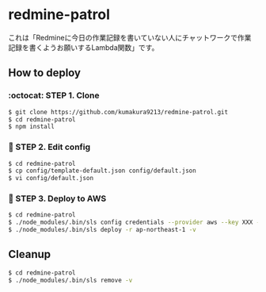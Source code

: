# redmine-patrol

これは「Redmineに今日の作業記録を書いていない人にチャットワークで作業記録を書くようお願いするLambda関数」です。

## How to deploy

### :octocat: STEP 1. Clone

```sh
$ git clone https://github.com/kumakura9213/redmine-patrol.git
$ cd redmine-patrol
$ npm install
```

### :pencil: STEP 2. Edit config

```sh
$ cd redmine-patrol
$ cp config/template-default.json config/default.json
$ vi config/default.json
```

### :rocket: STEP 3. Deploy to AWS

```sh
$ cd redmine-patrol
$ ./node_modules/.bin/sls config credentials --provider aws --key XXX --secret XXX
$ ./node_modules/.bin/sls deploy -r ap-northeast-1 -v
```

## Cleanup

```sh
$ cd redmine-patrol
$ ./node_modules/.bin/sls remove -v
```

